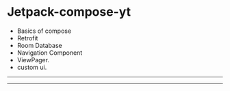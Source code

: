 # Jetpack-compose-yt

- Basics of compose
- Retrofit
- Room Database
- Navigation Component
- ViewPager.
- custom ui.
----
----
